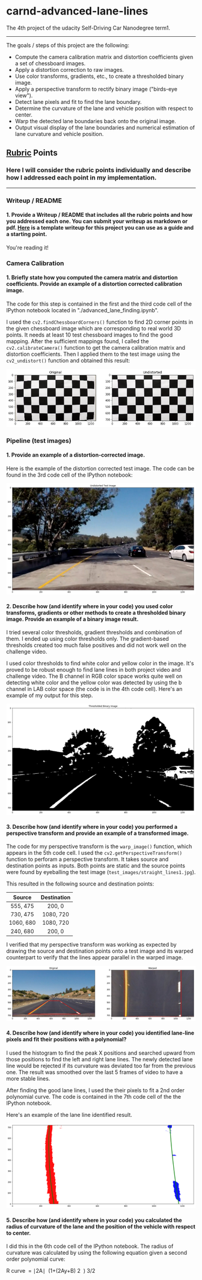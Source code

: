 # carnd-advanced-lane-lines
The 4th project of the udacity Self-Driving Car Nanodegree term1.

---
The goals / steps of this project are the following:

* Compute the camera calibration matrix and distortion coefficients given a set of chessboard images.
* Apply a distortion correction to raw images.
* Use color transforms, gradients, etc., to create a thresholded binary image.
* Apply a perspective transform to rectify binary image ("birds-eye view").
* Detect lane pixels and fit to find the lane boundary.
* Determine the curvature of the lane and vehicle position with respect to center.
* Warp the detected lane boundaries back onto the original image.
* Output visual display of the lane boundaries and numerical estimation of lane curvature and vehicle position.

[//]: # (Image References)

[image1]: ./output_images/camera_cal.png "Camera Calibration"
[image2]: ./output_images/undistorted.png "Undistorted"
[image3]: ./output_images/thresholded_binary.png "Binary Example"
[image4]: ./output_images/warped.png "Warp Example"
[image5]: ./output_images/curve_fit.png "Fit Visual"
[image6]: ./output_images/processed.png "Output"
[video1]: ./output_videos/project_video_output.mp4 "Project Video"
[video2]: ./output_videos/challenge_video_output.mp4 "Challenge Video"


## [Rubric](https://review.udacity.com/#!/rubrics/571/view) Points

### Here I will consider the rubric points individually and describe how I addressed each point in my implementation.  

---

### Writeup / README

#### 1. Provide a Writeup / README that includes all the rubric points and how you addressed each one.  You can submit your writeup as markdown or pdf.  [Here](https://github.com/udacity/CarND-Advanced-Lane-Lines/blob/master/writeup_template.md) is a template writeup for this project you can use as a guide and a starting point.  

You're reading it!

### Camera Calibration

#### 1. Briefly state how you computed the camera matrix and distortion coefficients. Provide an example of a distortion corrected calibration image.

The code for this step is contained in the first and the third code cell of the IPython notebook located in "./advanced_lane_finding.ipynb".   

I used the `cv2.findChessboardCorners()` function to find 2D corner points in the given chessboard image which are corresponding to real world 3D points. It needs at least 10 test chessboard images to find the good mapping. After the sufficient mappings found, I called the `cv2.calibrateCamera()` function to get the camera calibration matrix and distortion coefficients. Then I applied them to the test image using the `cv2_undistort()` function and obtained this result:

![alt text][image1]

### Pipeline (test images)

#### 1. Provide an example of a distortion-corrected image.

Here is the example of the distortion corrected test image. The code can be found in the 3rd code cell of the IPython notebook:

![alt text][image2]

#### 2. Describe how (and identify where in your code) you used color transforms, gradients or other methods to create a thresholded binary image.  Provide an example of a binary image result.

I tried several color thresholds, gradient thresholds and combination of them. I ended up using color thresholds only. The gradient-based thresholds created too much false positives and did not work well on the challenge video. 

I used color thresholds to find white color and yellow color in the image. It's proved to be robust enough to find lane lines in both project video and challenge video. The B channel in RGB color space works quite well on detecting white color and the yellow color was detected by using the b channel in LAB color space (the code is in the 4th code cell). Here's an example of my output for this step.

![alt text][image3]

#### 3. Describe how (and identify where in your code) you performed a perspective transform and provide an example of a transformed image.

The code for my perspective transform is the `warp_image()` function, which appears in the 5th code cell. I used the `cv2.getPerspectiveTransform()` function to perforam a perspective transform. It takes source and destination points as inputs. Both points are static and the source points were found by eyeballing the test image (`test_images/straight_lines1.jpg`).

This resulted in the following source and destination points:

| Source        | Destination   | 
|:-------------:|:-------------:| 
| 555, 475      | 200, 0        | 
| 730, 475      | 1080, 720      |
| 1060, 680     | 1080, 720      |
| 240, 680      | 200, 0        |

I verified that my perspective transform was working as expected by drawing the source and destination points onto a test image and its warped counterpart to verify that the lines appear parallel in the warped image.

![alt text][image4]

#### 4. Describe how (and identify where in your code) you identified lane-line pixels and fit their positions with a polynomial?

I used the histogram to find the peak X positions and searched upward from those positions to find the left and right lane lines. The newly detected lane line would be rejected if its curvature was deviated too far from the previous one. The result was smoothed over the last 5 frames of video to have a more stable lines.

After finding the good lane lines, I used the their pixels to fit a 2nd order polynomial curve. The code is contained in the 7th code cell of the the IPython notebook.

Here's an example of the lane line identified result.

![alt text][image5]

#### 5. Describe how (and identify where in your code) you calculated the radius of curvature of the lane and the position of the vehicle with respect to center.

I did this in the 6th code cell of the IPython notebook. The radius of curvature was calculated by using the following equation given a second order polynomial curve:

R
​curve
​​ =
​∣2A∣
​
​(1+(2Ay+B)
​2
​​ )
​3/2
​​ 
​​
